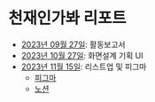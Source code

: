 # 천재인가봐 리포트

- [2023년 09월 27일](./2023-10-27_천재인가봐_기획.pdf): 활동보고서
- [2023년 10월 27일](./2023-11-01_천재인가봐_기획_UI.pdf): 화면설계 기획 UI
- [2023년 11월 15일](./2023-11-10_천재인가봐_기능_리스트업_및_피그마_xlsx.xlsx): 리스트업 및 피그마
  - [피그마](https://www.figma.com/file/M16s8B9f7fh5wQpkOA2C7h/%EC%B2%9C%EC%9E%AC%EC%9D%B8%EA%B0%80%EB%B4%90?type=design&node-id=0%3A1&mode=design&t=KGIapHhdqMuVd5Pu-1)
  - [노션](https://www.notion.so/4-75ca05d9c98a45cfbf6a0b8feac2446a)
